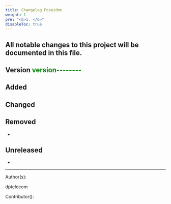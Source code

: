 ```yaml
---
title: Changelog Poseidon
weight: 1
pre: "<b>1. </b>"
disableToc: true
---
```




## All notable changes to this project will be documented in this file.



## Version <span style="color:green">version--------</span>



## Added  



## Changed  



## Removed  
-

## Unreleased  
-



---
Author(s):  

dptelecom  

Contributor():
